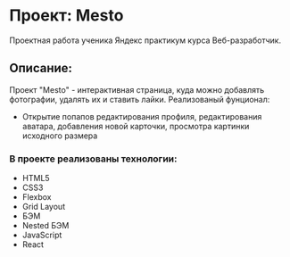 # Проект: Mesto
Проектная работа ученика Яндекс практикум курса Веб-разработчик.
## Описание:
Проект "Mesto" - интерактивная страница, куда можно добавлять фотографии, удалять их и ставить лайки.
Реализованый фунционал: 
* Открытие попапов редактирования профиля, редактирования аватара, добавления новой карточки, просмотра картинки исходного размера

### В проекте реализованы технологии: 
* HTML5
* CSS3
* Flexbox
* Grid Layout
* БЭМ
* Nested БЭМ
* JavaScript
* React
